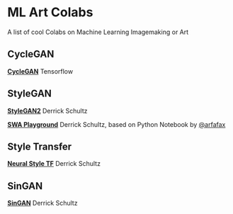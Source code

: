 # ML Art Colabs
A list of cool Colabs on Machine Learning Imagemaking or Art 

## CycleGAN
[**CycleGAN**](https://colab.research.google.com/github/tensorflow/docs/blob/master/site/en/tutorials/generative/cyclegan.ipynb#scrollTo=ITZuApL56Mny) Tensorflow 

## StyleGAN
[**StyleGAN2**](https://github.com/dvschultz/ai/blob/master/StyleGAN2.ipynb) Derrick Schultz

[**SWA Playground**](https://github.com/dvschultz/ai/blob/master/SWA_playground.ipynb) Derrick Schultz, based on Python Notebook by [@arfafax](https://github.com/arfafax/StyleGAN2_experiments/blob/master/StyleGAN2%20Network%20Interpolation.ipynb)

## Style Transfer
[**Neural Style TF**](https://github.com/dvschultz/ai/blob/master/neural_style_tf.ipynb) Derrick Schultz

## SinGAN
[**SinGAN**](https://github.com/dvschultz/ai/blob/master/SinGAN.ipynb) Derrick Schultz
